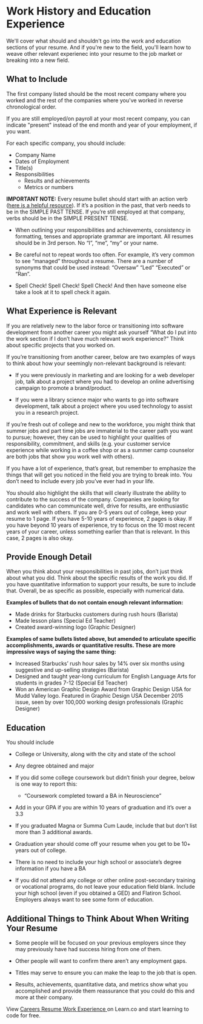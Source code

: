 # Work History and Education Experience

We'll cover what should and shouldn't go into the work and education sections of your resume. And if you're new to the field, you'll learn how to weave other relevant experienec into your resume to the job market or breaking into a new field. 

## What to Include

The first company listed should be the most recent company where you worked and the rest of the companies where you've worked in reverse chronological order. 

If you are still employed/on payroll at your most recent company, you can indicate "present" instead of the end month and year of your employment, if you want.

For each specific company, you should include:
* Company Name
* Dates of Employment
* Title(s)
* Responsibilities
  - Results and achievements
  - Metrics or numbers


**IMPORTANT NOTE:** Every resume bullet should start with an action verb ([here is a helpful resource](http://ocs.yale.edu/sites/default/files/Resume_Action_Verbs.pdf)). If it’s a position in the past, that verb needs to be in the SIMPLE PAST TENSE. If you’re still employed at that company, verbs should be in the SIMPLE PRESENT TENSE.  

- When outlining your responsibilities and achievements, consistency in formatting, tenses and appropriate grammar are important.  All resumes should be in 3rd person.  No “I”, “me”, “my” or your name.

- Be careful not to repeat words too often.  For example, it’s very common to see “managed” throughout a resume.  There are a number of synonyms that could be used instead: “Oversaw” “Led” “Executed” or “Ran”.

- Spell Check! Spell Check! Spell Check! And then have someone else take a look at it to spell check it again. 

## What Experience is Relevant 

If you are relatively new to the labor force or transitioning into software development from another career you might ask yourself “What do I put into the work section if I don’t have much relevant work experience?” Think about specific projects that you worked on.

If you’re transitioning from another career, below are two examples of ways to think about how your seemingly non-relevant background is relevant:

- If you were previously in marketing and are looking for a web developer job, talk about a project where you had to develop an online advertising campaign to promote a brand/product. 

- If you were a library science major who wants to go into software development, talk about a project where you used technology to assist you in a research project.    

If you’re fresh out of college and new to the workforce, you might think that summer jobs and part time jobs are immaterial to the career path you want to pursue; however, they can be used to highlight your qualities of responsibility, commitment, and skills (e.g. your customer service experience while working in a coffee shop or as a summer camp counselor are both jobs that show you work well with others).  

If you have a lot of experience, that’s great, but remember to emphasize the things that will get you noticed in the field you are trying to break into.  You don’t need to include every job  you’ve ever had in your life. 

You should also highlight the skills that will clearly illustrate the ability to contribute to the success of the company.  Companies are looking for candidates who can communicate well, drive for results, are enthusiastic and work well with others. 
If you are 0-5 years out of college, keep your resume to 1 page. If you have 5-10 years of experience, 2 pages is okay. If you have beyond 10 years of experience, try to focus on the 10 most recent years of your career, unless something earlier than that is relevant. In this case, 2 pages is also okay.  

## Provide Enough Detail 

When you think about your responsibilities in past jobs, don’t just think about what you did. Think about the specific results of the work you did. If you have quantitative information to support your results, be sure to include that. Overall, be as specific as possible, especially with numerical data. 

**Examples of bullets that do not contain enough relevant information:**

- Made drinks for Starbucks customers during rush hours (Barista)
- Made lesson plans (Special Ed Teacher) 
- Created award-winning logo (Graphic Designer)

**Examples of same bullets listed above, but amended to articulate specific accomplishments, awards or quantitative results. These are more impressive ways of saying the same thing:**

- Increased Starbucks’ rush hour sales by 14% over six months using suggestive and up-selling strategies (Barista)
- Designed and taught year-long curriculum for English Language Arts for students in grades 7-12 (Special Ed Teacher)
- Won an American Graphic Design Award from Graphic Design USA for Mudd Valley logo. Featured in Graphic Design USA December 2015 issue, seen by over 100,000 working design professionals (Graphic Designer)

## Education 

You should include 

* College or University, along with the city and state of the school

* Any degree obtained and major

* If you did some college coursework but didn’t finish your degree, below is one way to report this:
  - “Coursework completed toward a BA in Neuroscience”
  
* Add in your GPA if you are within 10 years of graduation and it’s over a 3.3

* If you graduated Magna or Summa Cum Laude, include that but don’t list more than 3 additional awards. 

* Graduation year should come off your resume when you get to be 10+ years out of college. 

* There is no need to include your high school or associate’s degree information if you have a BA

* If you did not attend any college or other online post-secondary training or vocational programs, do not leave your education field blank. Include your high school (even if you obtained a GED) and Flatiron School. Employers always want to see some form of education.

## Additional Things to Think About When Writing Your Resume 

* Some people will be focused on your previous employers since they may previously have had success hiring from one of them.  
* Other people will want to confirm there aren’t any employment gaps.  

* Titles may serve to ensure you can make the leap to the job that is open. 

* Results, achievements, quantitative data, and metrics show what you accomplished and provide them reassurance that you could do this and more at their company. 


<p data-visibility='hidden'>View <a href='https://learn.co/lessons/careers-resume-work-experience'>Careers Resume Work Experience </a> on Learn.co and start learning to code for free.</p>
